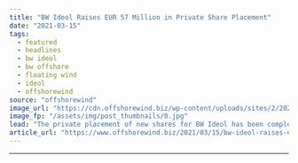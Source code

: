 ```yaml
---
title: "BW Ideol Raises EUR 57 Million in Private Share Placement"
date: "2021-03-15"
tags: 
  - featured
  - headlines
  - bw ideol
  - bw offshore
  - floating wind
  - ideol
  - offshorewind
source: "offshorewind"
image_url: "https://cdn.offshorewind.biz/wp-content/uploads/sites/2/2021/02/11092003/Ideol_.jpg"
image_fp: "/assets/img/post_thumbnails/0.jpg"
lead: "The private placement of new shares for BW Ideol has been completed ahead of"
article_url: "https://www.offshorewind.biz/2021/03/15/bw-ideol-raises-eur-57-million-in-private-share-placement/"
---
```


---
